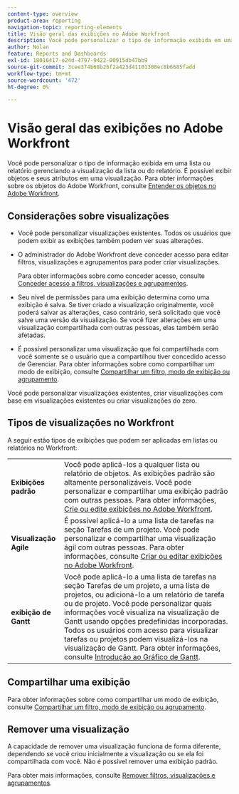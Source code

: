 ```yaml
---
content-type: overview
product-area: reporting
navigation-topic: reporting-elements
title: Visão geral das exibições no Adobe Workfront
description: Você pode personalizar o tipo de informação exibida em uma lista ou relatório gerenciando a visualização da lista ou do relatório. É possível exibir objetos e seus atributos em uma visualização.
author: Nolan
feature: Reports and Dashboards
exl-id: 18016417-e24d-4797-9422-00915db47bb9
source-git-commit: 3cee374b68b26f2a423d41101300ec8b6685fadd
workflow-type: tm+mt
source-wordcount: '472'
ht-degree: 0%

---
```


# Visão geral das exibições no Adobe Workfront

<!--Audited: 11/2024-->

Você pode personalizar o tipo de informação exibida em uma lista ou relatório gerenciando a visualização da lista ou do relatório. É possível exibir objetos e seus atributos em uma visualização. Para obter informações sobre os objetos do Adobe Workfront, consulte [Entender os objetos no Adobe Workfront](../../../workfront-basics/navigate-workfront/workfront-navigation/understand-objects.md).

## Considerações sobre visualizações

* Você pode personalizar visualizações existentes. Todos os usuários que podem exibir as exibições também podem ver suas alterações.
* O administrador do Adobe Workfront deve conceder acesso para editar filtros, visualizações e agrupamentos para poder criar visualizações.

  Para obter informações sobre como conceder acesso, consulte [Conceder acesso a filtros, visualizações e agrupamentos](../../../administration-and-setup/add-users/configure-and-grant-access/grant-access-fvg.md).

* Seu nível de permissões para uma exibição determina como uma exibição é salva. Se tiver criado a visualização originalmente, você poderá salvar as alterações, caso contrário, será solicitado que você salve uma versão da visualização. Se você fizer alterações em uma visualização compartilhada com outras pessoas, elas também serão afetadas.
* É possível personalizar uma visualização que foi compartilhada com você somente se o usuário que a compartilhou tiver concedido acesso de Gerenciar. Para obter informações sobre como compartilhar um modo de exibição, consulte [Compartilhar um filtro, modo de exibição ou agrupamento](../../../reports-and-dashboards/reports/reporting-elements/share-filter-view-grouping.md).

Você pode personalizar visualizações existentes, criar visualizações com base em visualizações existentes ou criar visualizações do zero.

## Tipos de visualizações no Workfront

A seguir estão tipos de exibições que podem ser aplicadas em listas ou relatórios no Workfront:

<table style="table-layout:auto">
    <tr>
        <td><strong>Exibições padrão</strong></td>
        <td>Você pode aplicá-los a qualquer lista ou relatório de objetos. As exibições padrão são altamente personalizáveis. Você pode personalizar e compartilhar uma exibição padrão com outras pessoas. Para obter informações, <a href="/help/quicksilver/reports-and-dashboards/reports/reporting-elements/create-edit-views.md">Crie ou edite exibições no Adobe Workfront</a>.</td>
    </tr>
    <tr>
        <td><strong>Visualização Agile</strong></td>
        <td>É possível aplicá-lo a uma lista de tarefas na seção Tarefas de um projeto. Você pode personalizar e compartilhar uma visualização ágil com outras pessoas. Para obter informações, consulte <a href="/help/quicksilver/reports-and-dashboards/reports/reporting-elements/create-edit-views.md">Criar ou editar exibições no Adobe Workfront</a>.</td>
    </tr>
    <tr>
        <td><strong>exibição de Gantt</strong></td>
        <td>Você pode aplicá-lo a uma lista de tarefas na seção Tarefas de um projeto, a uma lista de projetos, ou adicioná-lo a um relatório de tarefa ou de projeto. Você pode personalizar quais informações você visualiza na visualização de Gantt usando opções predefinidas incorporadas. Todos os usuários com acesso para visualizar tarefas ou projetos podem visualizá-los na visualização de Gantt. Para obter informações, consulte <a href="/help/quicksilver/manage-work/gantt-chart/use-the-gantt-chart/get-started-with-gantt.md">Introdução ao Gráfico de Gantt</a>.</td>
       </tr>
</table>

<!--NOTE FOR MAYBE LATER: consider adding calendar and board views, or Milestone view (not customizable) to this list of views (above)?! -->

## Compartilhar uma exibição

Para obter informações sobre como compartilhar um modo de exibição, consulte [Compartilhar um filtro, modo de exibição ou agrupamento](../../../reports-and-dashboards/reports/reporting-elements/share-filter-view-grouping.md).

## Remover uma visualização

A capacidade de remover uma visualização funciona de forma diferente, dependendo se você criou inicialmente a visualização ou se ela foi compartilhada com você. Não é possível remover uma exibição padrão.

Para obter mais informações, consulte [Remover filtros, visualizações e agrupamentos](../../../reports-and-dashboards/reports/reporting-elements/remove-filters-views-groupings.md).


